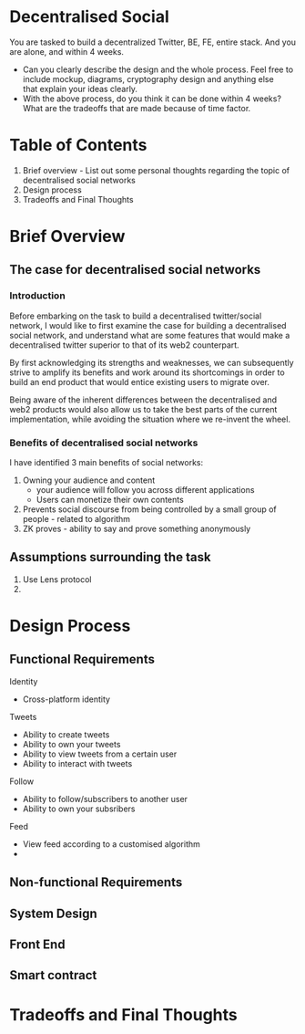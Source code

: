 # Decentralised Social

You are tasked to build a decentralized Twitter, BE, FE, entire stack. And you are alone, and within 4 weeks.

- Can you clearly describe the design and the whole process. Feel free to include mockup, diagrams, cryptography design and anything else that explain your ideas clearly.
- With the above process, do you think it can be done within 4 weeks? What are the tradeoffs that are made because of time factor.

# Table of Contents

1. Brief overview - List out some personal thoughts regarding the topic of decentralised social networks
2. Design process
3. Tradeoffs and Final Thoughts

# Brief Overview

## The case for decentralised social networks

### Introduction

Before embarking on the task to build a decentralised twitter/social network, I would like to first examine the case for building a decentralised social network, and understand what are some features that would make a decentralised twitter superior to that of its web2 counterpart.

By first acknowledging its strengths and weaknesses, we can subsequently strive to amplify its benefits and work around its shortcomings in order to build an end product that would entice existing users to migrate over.

Being aware of the inherent differences between the decentralised and web2 products would also allow us to take the best parts of the current implementation, while avoiding the situation where we re-invent the wheel.

### Benefits of decentralised social networks

I have identified 3 main benefits of social networks:

1. Owning your audience and content
   - your audience will follow you across different applications
   - Users can monetize their own contents
2. Prevents social discourse from being controlled by a small group of people - related to algorithm
3. ZK proves - ability to say and prove something anonymously

## Assumptions surrounding the task

1. Use Lens protocol
2.

# Design Process

## Functional Requirements

Identity

- Cross-platform identity

Tweets

- Ability to create tweets
- Ability to own your tweets
- Ability to view tweets from a certain user
- Ability to interact with tweets

Follow

- Ability to follow/subscribers to another user
- Ability to own your subsribers

Feed

- View feed according to a customised algorithm
-

## Non-functional Requirements

## System Design

## Front End

## Smart contract

# Tradeoffs and Final Thoughts
